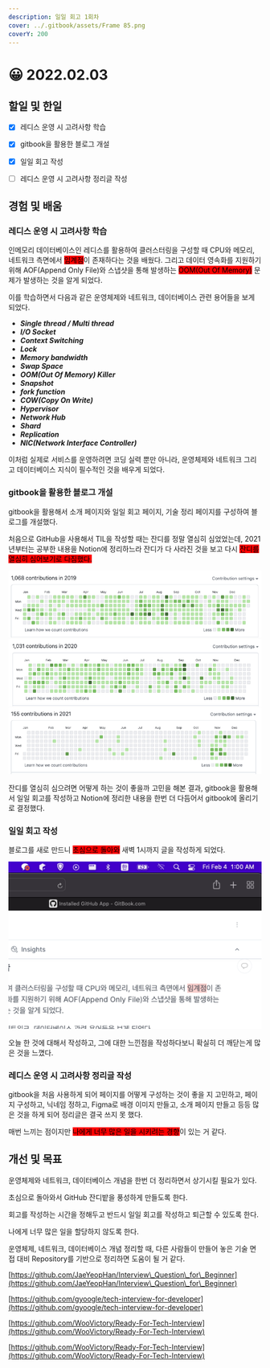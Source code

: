 ```yaml
---
description: 일일 회고 1회차
cover: ../.gitbook/assets/Frame 85.png
coverY: 200
---
```


# 😀 2022.02.03

## 할일 및 한일

* [x] 레디스 운영 시 고려사항 학습
* [x] gitbook을 활용한 블로그 개설
* [x] 일일 회고 작성
* [ ] 레디스 운영 시 고려사항 정리글 작성



## 경험 및 배움

### 레디스 운영 시 고려사항 학습

인메모리 데이터베이스인 레디스를 활용하여 클러스터링을 구성할 때 CPU와 메모리, 네트워크 측면에서 <mark style="background-color:red;">임계점</mark>이 존재하다는 것을 배웠다. 그리고 데이터 영속화를 지원하기 위해 AOF(Append Only File)와 스냅샷을 통해 발생하는 <mark style="background-color:red;">OOM(Out Of Memory)</mark> 문제가 발생하는 것을 알게 되었다.

이를 학습하면서 다음과 같은 운영체제와 네트워크, 데이터베이스 관련 용어들을 보게 되었다.

* _**Single thread / Multi thread**_
* _**I/O Socket**_
* _**Context Switching**_
* _**Lock**_
* _**Memory bandwidth**_
* _**Swap Space**_
* _**OOM(Out Of Memory) Killer**_
* _**Snapshot**_
* _**fork function**_
* _**COW(Copy On Write)**_
* _**Hypervisor**_
* _**Network Hub**_
* _**Shard**_
* _**Replication**_
* _**NIC(Network Interface Controller)**_

이처럼 실제로 서비스를 운영하려면 코딩 실력 뿐만 아니라, 운영체제와 네트워크 그리고 데이터베이스 지식이 필수적인 것을 배우게 되었다.



### gitbook을 활용한 블로그 개설

gitbook을 활용해서 소개 페이지와 일일 회고 페이지, 기술 정리 페이지를 구성하여 블로그를 개설했다.

처음으로 GitHub을 사용해서 TIL을 작성할 때는 잔디를 정말 열심히 심었었는데, 2021년부터는 공부한 내용을 Notion에 정리하느라 잔디가 다 사라진 것을 보고 다시 <mark style="background-color:red;">잔디를 열심히 심어보기로 다짐했다.</mark>



![2019년도 잔디밭 (열심히 농사중)](<../.gitbook/assets/Screen Shot 2022-02-04 at 12.54.48 AM (1).png>) ![2020년도 잔디밭 (점점 농사가 망해가는중)](<../.gitbook/assets/Screen Shot 2022-02-04 at 12.54.54 AM.png>) ![2021년도 잔디밭 (가뭄..)](<../.gitbook/assets/Screen Shot 2022-02-04 at 12.55.02 AM.png>)



잔디를 열심히 심으려면 어떻게 하는 것이 좋을까 고민을 해본 결과, gitbook을 활용해서 일일 회고를 작성하고 Notion에 정리한 내용을 한번 더 다듬어서 gitbook에 올리기로 결정했다.



### 일일 회고 작성

블로그를 새로 만드니 <mark style="background-color:red;">초심으로 돌아와</mark> 새벽 1시까지 글을 작성하게 되었다.

![인증샷](<../.gitbook/assets/Screen Shot 2022-02-04 at 1.00.39 AM.png>)

오늘 한 것에 대해서 작성하고, 그에 대한 느낀점을 작성하다보니 확실히 더 깨닫는게 많은 것을 느꼈다.



### 레디스 운영 시 고려사항 정리글 작성

gitbook을 처음 사용하게 되어 페이지를 어떻게 구성하는 것이 좋을 지 고민하고, 페이지 구성하고, 닉네임 정하고, Figma로 배경 이미지 만들고, 소개 페이지 만들고 등등 많은 것을 하게 되어 정리글은 결국 쓰지 못 했다.

매번 느끼는 점이지만 <mark style="background-color:red;">나에게 너무 많은 일을 시키려는 경향</mark>이 있는 거 같다.



## 개선 및 목표

운영체제와 네트워크, 데이터베이스 개념을 한번 더 정리하면서 상기시킬 필요가 있다.

초심으로 돌아와서 GitHub 잔디밭을 풍성하게 만들도록 한다.

회고를 작성하는 시간을 정해두고 반드시 일일 회고를 작성하고 퇴근할 수 있도록 한다.

나에게 너무 많은 일을 할당하지 않도록 한다.



운영체제, 네트워크, 데이터베이스 개념 정리할 때, 다른 사람들이 만들어 놓은 기술 면접 대비 Repository를 기반으로 정리하면 도움이 될 거 같다.

[https://github.com/JaeYeopHan/Interview\_Question\_for\_Beginner](https://github.com/JaeYeopHan/Interview\_Question\_for\_Beginner)

[https://github.com/gyoogle/tech-interview-for-developer](https://github.com/gyoogle/tech-interview-for-developer)

[https://github.com/WooVictory/Ready-For-Tech-Interview](https://github.com/WooVictory/Ready-For-Tech-Interview)

[https://github.com/WooVictory/Ready-For-Tech-Interview](https://github.com/WooVictory/Ready-For-Tech-Interview)

